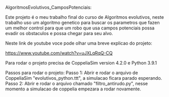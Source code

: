 AlgoritmosEvolutivos_CamposPotenciais:

Este projeto é o meu trabalho final do curso de Algoritmos evolutivos, neste trabalho uso um algoritmo genetico para buscar 
os parametros que fazen um melhor control para que  um robo que usa campos potenciais possa evadir os obstaculos e possa chegar 
para seu alvo.

Neste link de youtube voce pode olhar uma breve explicao do projeto:

https://www.youtube.com/watch?v=uJXLqRqQ-CQ

Para rodar o projeto precisa de CoppeliaSim version 4.2.0 e Python 3.9.1

Passos para rodar o projeto:
Passo 1: Abrir e rodar o arquivo de CoppeliaSim "evolutivos_python.ttt", a simulacao ficara parado esperando.
Passo 2: Abrir e rodar o arquivo chamado "filtro_antirudo.py", nesse momento a simulacao de coppelia empezara a rodar novamente.



